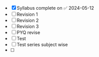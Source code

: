 - [x] Syllabus complete on ✅ 2024-05-12
- [ ] Revision 1
- [ ] Revision 2
- [ ] Revision 3
- [ ] PYQ revise
- [ ] Test
- [ ] Test series subject wise
- [ ] 